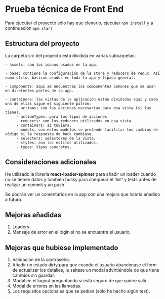 # Prueba técnica de Front End

Para ejecutar el proyecto sólo hay que clonarlo, ejecutar `npm install` y a continuación `npm start`

## Estructura del proyecto

La carpeta src del proyecto está dividida en varias subcarpetas:

    - assets: con los iconos usados en la app.
    
    - base: contiene la configuración de la store y reducers de redux. Así como stilos básicos usados en toda la app y tipado general.
    
    - components: aquí se encuentras los componentes comunes que se usan en direfentes partes de la app.
    
    - containers: las vistas de la aplicación están divididas aquí y cada una de ellas sigue el siguiente patrón:
         - actions: con las acciones necesarias para esa vista (si las tiene).
         - actionTypes: para los tipos de acciones.
         - reducers: con los reducers utilizados en esa vista.
         - containers: si tuviera.
         - models: con estos modelos se pretende facilitar los cambios de código si la respuesta de back cambiase.
         - selectors: selectores de la vista.
         - styles: con los estilos utilizados.
         - types: tipos concretos.

## Consideraciones adicionales

He utilizado la librería **react-loader-spinner** para añadir un loader cuando no se tienen datos y también husky para chequear el 'lint' y tests antes de realizar un commit y un push.

Se podrán ver un comentarios en la app con una mejora que habría añadido a futuro.

## Mejoras añadidas
  1. Loaders 
  2. Mensaje de error en el login si no se encuentra el usuario.

## Mejoras que hubiese implementado

  1. Validación de la contraseña. 
  2. Añadir un estado dirty para que cuando el usuario abandonase el form de actualizar los detalles, le saltase un modal advirtiéndole de que tiene cambios sin guardar.
  3. Modal en el logout preguntando si está seguro de que quiere salir.
  4. Modal de errores en las llamadas.
  5. Los requisitos opcionales que se pedían (sólo he hecho algún test).


